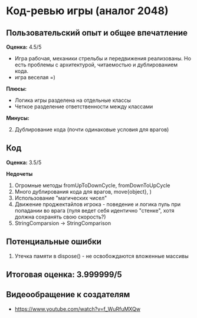 # Код-ревью игры (аналог 2048)

## Пользовательский опыт и общее впечатление
**Оценка:** 4.5/5
- Игра рабочая, механики стрельбы и передвижения реализованы. Но есть проблемы с архитектурой, читаемостью и дублированием кода.
- игра веселая =)


**Плюсы:**
- Логика игры разделена на отдельные классы
- Четкое разделение ответственности между классами

**Минусы:**

2. Дублирование кода (почти одинаковые условия для врагов)


## Код
**Оценка:** 3.5/5

**Недочеты**
1. Огромные методы fromUpToDownCycle, fromDownToUpCycle
2. Много дублирования кода для врагов, move{object}, )
3. Использование "магических чисел"
4. Движение проджектайлов игрока - поведение и логика пуль при попадании во врага (пуля ведет себя идентично "стенке", хотя должна сохранять свою скорость?)
5. StringComparsion → StringComparison


## Потенциальные ошибки
1. Утечка памяти в dispose() - не освобождаются вложенные массивы


## Итоговая оценка: 3.999999/5

## Видеообращение к создателям 
 - https://www.youtube.com/watch?v=f_WuRfuMXQw